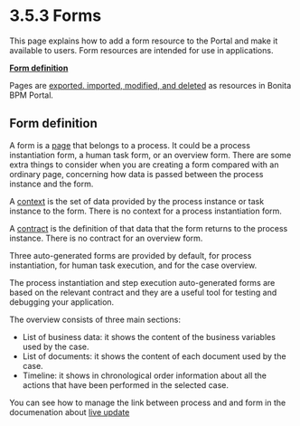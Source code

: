 # 3.5.3 Forms

This page explains how to add a form resource to the Portal and make it available to users. Form resources are intended for use in applications.


**[Form definition](#form_definition)**

Pages are [exported. imported, modified, and deleted](/resources-management) as resources in Bonita BPM Portal. 



## Form definition


A form is a [page](/pages) that belongs to a process. It could be a process instantiation form, a human task form, or an overview form. There are some extra things to consider when you are creating a form compared with an ordinary page, concerning how data is passed between the process instance and the form.


A [context](/contracts-and-contexts-0#context) is the set of data provided by the process instance or task instance to the form. 
There is no context for a process instantiation form.


A [contract](/contracts-and-contexts-0) is the definition of that data that the form returns to the process instance. There is no contract for an overview form.


Three auto-generated forms are provided by default, for process instantiation, for human task execution, and for the case overview. 

The process instantiation and step execution auto-generated forms are based on the relevant contract and they are a useful tool for testing and debugging your application. 


The overview consists of three main sections:

* List of business data: it shows the content of the business variables used by the case.
* List of documents: it shows the content of each document used by the case.
* Timeline: it shows in chronological order information about all the actions that have been performed in the selected case.

You can see how to manage the link between process and and form in the documenation about [live update](/live-update#forms)
